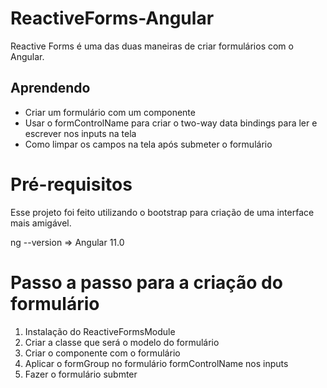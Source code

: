 # ReactiveForms-Angular
Reactive Forms é uma das duas maneiras de criar formulários com o Angular.


## Aprendendo


 - Criar um formulário com um componente
 - Usar o formControlName para criar o two-way data bindings para ler e escrever nos inputs na tela
 - Como limpar os campos na tela após submeter o formulário

 # Pré-requisitos

   Esse projeto foi feito utilizando o bootstrap para criação de uma interface mais amigável.

   ng --version =>  Angular 11.0 
   
  # Passo a passo para a criação do formulário
  
  1. Instalação do ReactiveFormsModule
  2. Criar a classe que será o modelo do formulário
  3. Criar o componente com o formulário
  4. Aplicar o formGroup no formulário formControlName nos inputs
  5. Fazer o formulário submter

   

